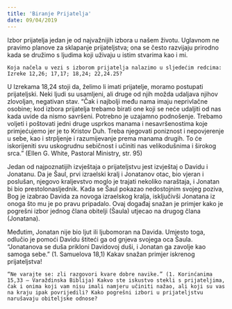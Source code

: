 ```yaml
---
title: 'Biranje Prijatelja'
date: 09/04/2019
---
```


Izbor prijatelja jedan je od najvažnijih izbora u našem životu. Uglavnom ne pravimo planove za sklapanje prijateljstva; ona se često razvijaju prirodno kada se družimo s ljudima koji uživaju u istim stvarima kao i mi.

`Koja načela u vezi s izborom prijatelja nalazimo u sljedećim redcima: Izreke 12,26; 17,17; 18,24; 22,24.25?`

U Izrekama 18,24 stoji da, želimo li imati prijatelje, moramo postupati prijateljski. Neki ljudi su usamljeni, ali druge od njih možda udaljava njihov zlovoljan, negativan stav. “Čak i najbolji među nama imaju neprivlačne osobine; kod izbora prijatelja trebamo birati one koji se neće udaljiti od nas kada uvide da nismo savršeni. Potrebno je uzajamno podnošenje. Trebamo voljeti i poštovati jedni druge usprkos manama i nesavršenostima koje primjećujemo jer je to Kristov Duh. Treba njegovati poniznost i nepovjerenje u sebe, kao i strpljenje i razumijevanje prema manama drugih. To će iskorijeniti svu uskogrudnu sebičnost i učiniti nas velikodušnima i širokog srca.” (Ellen G. White, Pastoral Ministry, str. 95)

Jedan od najpoznatijih izvještaja o prijateljstvu jest izvještaj o Davidu i Jonatanu. Da je Šaul, prvi izraelski kralj i Jonatanov otac, bio vjeran i poslušan, njegovo kraljevstvo moglo je trajati nekoliko naraštaja, i Jonatan bi bio prestolonasljednik. Kada se Šaul pokazao nedostojnim svojeg poziva, Bog je izabrao Davida za novoga izraelskog kralja, isključivši Jonatana iz onoga što mu je po pravu pripadalo. Ovaj događaj snažan je primjer kako je pogrešni izbor jednog člana obitelji (Šaula) utjecao na drugog člana (Jonatana).

Međutim, Jonatan nije bio ljut ili ljubomoran na Davida. Umjesto toga, odlučio je pomoći Davidu štiteći ga od gnjeva svojega oca Šaula. “Jonatanova se duša prikloni Davidovoj duši, i Jonatan ga zavolje kao samoga sebe.” (1. Samuelova 18,1) Kakav snažan primjer iskrenog prijateljstva!

`“Ne varajte se: zli razgovori kvare dobre navike.” (1. Korinćanima 15,33 — Varaždinska Biblija) Kakvo ste iskustvo stekli s prijateljima, čak i onima koji vam nisu imali namjeru učiniti nažao, ali koji su vas na kraju ipak povrijedili? Kako pogrešni izbori u prijateljstvu narušavaju obiteljske odnose?`
